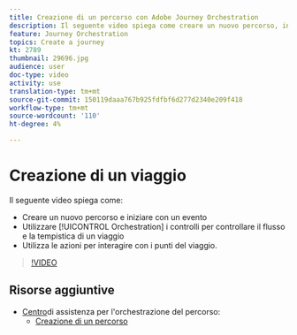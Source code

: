 ```yaml
---
title: Creazione di un percorso con Adobe Journey Orchestration
description: Il seguente video spiega come creare un nuovo percorso, iniziare con un evento, utilizzare controlli di orchestrazione per controllare il flusso e la tempistica di un percorso, e utilizzare Azioni per interagire con i punti del viaggio.
feature: Journey Orchestration
topics: Create a journey
kt: 2789
thumbnail: 29696.jpg
audience: user
doc-type: video
activity: use
translation-type: tm+mt
source-git-commit: 150119daaa767b925fdfbf6d277d2340e209f418
workflow-type: tm+mt
source-wordcount: '110'
ht-degree: 4%

---
```



# Creazione di un viaggio

Il seguente video spiega come:

* Creare un nuovo percorso e iniziare con un evento
* Utilizzare [!UICONTROL Orchestration] i controlli per controllare il flusso e la tempistica di un viaggio
* Utilizza le azioni per interagire con i punti del viaggio.

>[!VIDEO](https://video.tv.adobe.com/v/29696?quality=12)

## Risorse aggiuntive

* [Centro](https://docs.adobe.com/content/help/en/journeys/using/journey-orchestration-home.html)di assistenza per l&#39;orchestrazione del percorso:
   * [Creazione di un percorso](https://docs.adobe.com/content/help/en/journeys/using/building-journeys/about-journey-building/journey.html)
